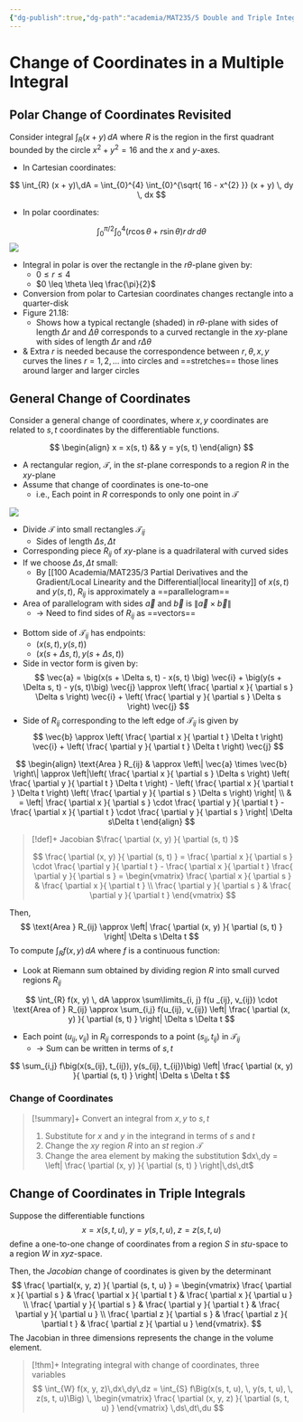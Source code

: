 ```yaml
---
{"dg-publish":true,"dg-path":"academia/MAT235/5 Double and Triple Integrals/Change of Coordinates in a Multiple Integral.md","permalink":"/academia/mat-235/5-double-and-triple-integrals/change-of-coordinates-in-a-multiple-integral/","tags":["lecture","math","note","university"],"created":"2025-01-29T04:08:29.692-05:00","updated":"2025-02-09T17:30:07.487-05:00"}
---
```



# Change of Coordinates in a Multiple Integral

## Polar Change of Coordinates Revisited

Consider integral $\int_{R} (x + y)\,dA$ where $R$ is the region in the first quadrant bounded by the circle $x^{2} + y^{2} = 16$ and the $x$ and $y$-axes.

- In Cartesian coordinates:

$$
\int_{R} (x + y)\,dA = \int_{0}^{4} \int_{0}^{\sqrt{ 16 - x^{2} }} (x + y) \, dy  \, dx
$$

- In polar coordinates:

$$
\int_{0}^{\pi/2} \int_{0}^{4} (r \cos \theta + r \sin \theta) r\, dr  \, d\theta
$$
![](https://i.imgur.com/l6oFXrt.png)

- Integral in polar is over the rectangle in the $r\theta$-plane given by:
    - $0 \leq r \leq 4$
    - $0 \leq \theta \leq \frac{\pi}{2}$
- Conversion from polar to Cartesian coordinates changes rectangle into a quarter-disk
- Figure 21.18:
    - Shows how a typical rectangle (shaded) in $r\theta$-plane with sides of length $\Delta r$ and $\Delta\theta$ corresponds to a curved rectangle in the $xy$-plane with sides of length $\Delta r$ and $r\Delta\theta$
- & Extra $r$ is needed because the correspondence between $r, \theta, x, y$ curves the lines $r = 1, 2, \dots$ into circles and ==stretches== those lines around larger and larger circles

## General Change of Coordinates

Consider a general change of coordinates, where $x, y$ coordinates are related to $s, t$ coordinates by the differentiable functions.

$$
\begin{align}
x = x(s, t) && y = y(s, t)
\end{align}
$$

- A rectangular region, $\mathcal{T}$, in the $st$-plane corresponds to a region $R$ in the $xy$-plane
- Assume that change of coordinates is one-to-one
    - i.e., Each point in $R$ corresponds to only one point in $\mathcal{T}$

![](https://i.imgur.com/HY5Dn45.png)

- Divide $\mathcal{T}$ into small rectangles $\mathcal{T}_{ij}$
    - Sides of length $\Delta s, \Delta t$
- Corresponding piece $R_{ij}$ of $xy$-plane is a quadrilateral with curved sides
- If we choose $\Delta s, \Delta t$ small:
    - By [[100 Academia/MAT235/3 Partial Derivatives and the Gradient/Local Linearity and the Differential\|local linearity]] of $x(s, t)$ and $y(s, t)$, $R_{ij}$ is approximately a ==parallelogram==
- Area of parallelogram with sides $\vec{a}$ and $\vec{b}$ is $\left\| \vec{a} \times \vec{b} \right\|$
    - → Need to find sides of $R_{ij}$ as ==vectors==

<!-- break -->
- Bottom side of $\mathcal{T}_{ij}$ has endpoints:
    - $\big( x(s, t), y(s, t) \big)$
    - $\big(x(s + \Delta s, t), y(s + \Delta s, t)\big)$
- Side in vector form is given by:
    $$
    \vec{a} = \big(x(s + \Delta s, t) - x(s, t) \big) \vec{i} + \big(y(s + \Delta s, t) - y(s, t)\big) \vec{j} \approx \left( \frac{ \partial x }{ \partial s } \Delta s \right) \vec{i} + \left( \frac{ \partial y }{ \partial s } \Delta s \right) \vec{j}
    $$
- Side of $R_{ij}$ corresponding to the left edge of $\mathcal{T}_{ij}$ is given by
    $$
    \vec{b} \approx \left( \frac{ \partial x }{ \partial t } \Delta t \right) \vec{i} + \left( \frac{ \partial y }{ \partial t } \Delta t \right) \vec{j}
    $$

$$
\begin{align}
\text{Area } R_{ij}  & \approx \left\| \vec{a} \times \vec{b} \right\| \approx \left|\left( \frac{ \partial x }{ \partial s } \Delta s \right) \left( \frac{ \partial y }{ \partial t } \Delta t \right) - \left( \frac{ \partial x }{ \partial t } \Delta t \right) \left( \frac{ \partial y }{ \partial s } \Delta s \right) \right| \\
 & = \left| \frac{ \partial x }{ \partial s } \cdot \frac{ \partial y }{ \partial t } - \frac{ \partial x }{ \partial t } \cdot \frac{ \partial y }{ \partial s }  \right| \Delta s\Delta t
\end{align}
$$

> [!def]+ Jacobian $\frac{ \partial (x, y) }{ \partial (s, t) }$
>
> $$
> \frac{ \partial (x, y) }{ \partial (s, t) } = \frac{ \partial x }{ \partial s } \cdot \frac{ \partial y }{ \partial t } - \frac{ \partial x }{ \partial t } \frac{ \partial y }{ \partial s } = \begin{vmatrix}
> \frac{ \partial x }{ \partial s }  & \frac{ \partial x }{ \partial t }  \\
> \frac{ \partial y }{ \partial s }  & \frac{ \partial y }{ \partial t }
> \end{vmatrix}
> $$

Then,
$$
\text{Area } R_{ij} \approx \left| \frac{ \partial (x, y) }{ \partial (s, t) }  \right| \Delta s \Delta t
$$
To compute $\int_{R} f(x, y) \, dA$ where $f$ is a continuous function:

- Look at Riemann sum obtained by dividing region $R$ into small curved regions $R_{ij}$

$$
\int_{R} f(x, y) \, dA \approx \sum\limits_{i, j} f(u _{ij}, v_{ij}) \cdot \text{Area of } R_{ij} \approx \sum_{i,j} f(u_{ij}, v_{ij}) \left| \frac{ \partial (x, y) }{ \partial (s, t) }  \right|  \Delta s \Delta t
$$

- Each point $(u_{ij}, v_{ij})$ in $R_{ij}$ corresponds to a point $(s_{ij}, t_{ij})$ in $\mathcal{T}_{ij}$
    - → Sum can be written in terms of $s, t$

$$
\sum_{i,j} f\big(x(s_{ij}, t_{ij}), y(s_{ij}, t_{ij})\big) \left| \frac{ \partial (x, y) }{ \partial (s, t) }  \right| \Delta s \Delta t
$$

### Change of Coordinates

> [!summary]+ Convert an integral from $x, y$ to $s, t$
>
> 1. Substitute for $x$ and $y$ in the integrand in terms of $s$ and $t$
> 2. Change the $xy$ region $R$ into an $st$ region $\mathcal{T}$
> 3. Change the area element by making the substitution $dx\,dy = \left| \frac{ \partial (x, y) }{ \partial (s, t) } \right|\,ds\,dt$

## Change of Coordinates in Triple Integrals

Suppose the differentiable functions
$$
x = x(s, t, u), \; y = y(s, t, u), \; z = z(s, t, u)
$$
define a one-to-one change of coordinates from a region $S$ in $stu$-space to a region $W$ in $xyz$-space.

Then, the *Jacobian* change of coordinates is given by the determinant
$$
\frac{ \partial(x, y, z) }{ \partial (s, t, u) } = \begin{vmatrix}
\frac{ \partial x }{ \partial s }  & \frac{ \partial x }{ \partial t }  & \frac{ \partial x }{ \partial u }  \\
\frac{ \partial y }{ \partial s }  & \frac{ \partial y }{ \partial t }  & \frac{ \partial y }{ \partial u }  \\
\frac{ \partial z }{ \partial s }  & \frac{ \partial z }{ \partial t }  & \frac{ \partial z }{ \partial u }
\end{vmatrix}.
$$
The Jacobian in three dimensions represents the change in the volume element.

> [!thm]+ Integrating integral with change of coordinates, three variables
> $$
> \int_{W} f(x, y, z)\,dx\,dy\,dz = \int_{S} f\Big(x(s, t, u), \, y(s, t, u), \, z(s, t, u)\Big) \, \begin{vmatrix}
> \frac{ \partial (x, y, z) }{ \partial (s, t, u) }
> \end{vmatrix}
> \,ds\,dt\,du
> $$
